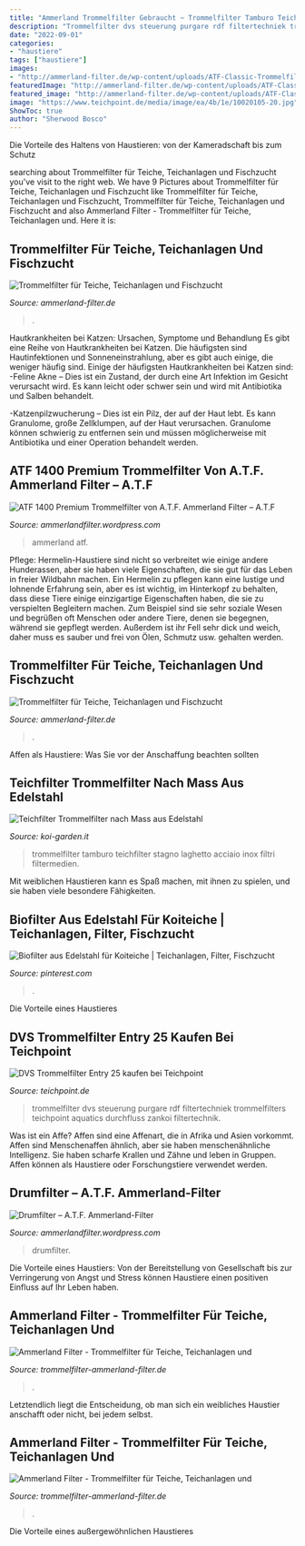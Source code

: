 ```yaml
---
title: "Ammerland Trommelfilter Gebraucht ~ Trommelfilter Tamburo Teichfilter Stagno Laghetto Acciaio Inox Filtri Filtermedien"
description: "Trommelfilter dvs steuerung purgare rdf filtertechniek trommelfilters teichpoint aquatics durchfluss zankoi filtertechnik"
date: "2022-09-01"
categories:
- "haustiere"
tags: ["haustiere"]
images:
- "http://ammerland-filter.de/wp-content/uploads/ATF-Classic-Trommelfilter-aus-Edelstahl-von-A.T.F-Ammerland-Filter.jpg"
featuredImage: "http://ammerland-filter.de/wp-content/uploads/ATF-Classic-Trommelfilter-aus-Edelstahl-von-A.T.F-Ammerland-Filter.jpg"
featured_image: "http://ammerland-filter.de/wp-content/uploads/ATF-Classic-Trommelfilter-aus-Edelstahl-von-A.T.F-Ammerland-Filter.jpg"
image: "https://www.teichpoint.de/media/image/ea/4b/1e/10020105-20.jpg"
ShowToc: true
author: "Sherwood Bosco"
---
```



Die Vorteile des Haltens von Haustieren: von der Kameradschaft bis zum Schutz

	

		
searching about Trommelfilter für Teiche, Teichanlagen und Fischzucht you've visit to the right web. We have 9 Pictures about Trommelfilter für Teiche, Teichanlagen und Fischzucht like Trommelfilter für Teiche, Teichanlagen und Fischzucht, Trommelfilter für Teiche, Teichanlagen und Fischzucht and also Ammerland Filter - Trommelfilter für Teiche, Teichanlagen und. Here it is:
		
    
## Trommelfilter Für Teiche, Teichanlagen Und Fischzucht

<img loading=lazy src="http://ammerland-filter.de/wp-content/uploads/ATF-Classic-Trommelfilter-aus-Edelstahl-von-A.T.F-Ammerland-Filter.jpg" onerror="this.onerror=null;this.src='https://tse3.mm.bing.net/th?id=OIP.CONsxQ6L-7ckodTU4SiE6AHaFj&amp;pid=15.1';" alt="Trommelfilter für Teiche, Teichanlagen und Fischzucht">

_Source: ammerland-filter.de_

>. 

	

Hautkrankheiten bei Katzen: Ursachen, Symptome und Behandlung
Es gibt eine Reihe von Hautkrankheiten bei Katzen. Die häufigsten sind Hautinfektionen und Sonneneinstrahlung, aber es gibt auch einige, die weniger häufig sind. Einige der häufigsten Hautkrankheiten bei Katzen sind:
-Feline Akne – Dies ist ein Zustand, der durch eine Art Infektion im Gesicht verursacht wird. Es kann leicht oder schwer sein und wird mit Antibiotika und Salben behandelt.

-Katzenpilzwucherung – Dies ist ein Pilz, der auf der Haut lebt. Es kann Granulome, große Zellklumpen, auf der Haut verursachen. Granulome können schwierig zu entfernen sein und müssen möglicherweise mit Antibiotika und einer Operation behandelt werden.

    
## ATF 1400 Premium Trommelfilter Von A.T.F. Ammerland Filter – A.T.F

<img loading=lazy src="https://ammerlandfilter.files.wordpress.com/2016/10/atf-1400-premium-trommelfilter-aus-edelstahl-von-a-t-f-ammerland-filter.jpg?w=1024" onerror="this.onerror=null;this.src='https://tse2.mm.bing.net/th?id=OIP.2zSmfpnLxz-hlpOJyO0DuQHaFP&amp;pid=15.1';" alt="ATF 1400 Premium Trommelfilter von A.T.F. Ammerland Filter – A.T.F">

_Source: ammerlandfilter.wordpress.com_

>ammerland atf. 

	

Pflege: Hermelin-Haustiere sind nicht so verbreitet wie einige andere Hunderassen, aber sie haben viele Eigenschaften, die sie gut für das Leben in freier Wildbahn machen.
Ein Hermelin zu pflegen kann eine lustige und lohnende Erfahrung sein, aber es ist wichtig, im Hinterkopf zu behalten, dass diese Tiere einige einzigartige Eigenschaften haben, die sie zu verspielten Begleitern machen. Zum Beispiel sind sie sehr soziale Wesen und begrüßen oft Menschen oder andere Tiere, denen sie begegnen, während sie gepflegt werden. Außerdem ist ihr Fell sehr dick und weich, daher muss es sauber und frei von Ölen, Schmutz usw. gehalten werden.

    
## Trommelfilter Für Teiche, Teichanlagen Und Fischzucht

<img loading=lazy src="http://ammerland-filter.de/wp-content/uploads/Trommelfilter_33.jpg" onerror="this.onerror=null;this.src='https://tse1.mm.bing.net/th?id=OIP.UaB3qg8JGqis8KZpBlekdQHaH2&amp;pid=15.1';" alt="Trommelfilter für Teiche, Teichanlagen und Fischzucht">

_Source: ammerland-filter.de_

>. 

	

Affen als Haustiere: Was Sie vor der Anschaffung beachten sollten

    
## Teichfilter Trommelfilter Nach Mass Aus Edelstahl

<img loading=lazy src="https://www.koi-garden.it/media/image/product/412/lg/teichfilter-trommelfilter-nach-mass-aus-edelstahl~4.jpg" onerror="this.onerror=null;this.src='https://tse4.mm.bing.net/th?id=OIP.UfSeZEfuVo_QkLsuvfvQywHaGK&amp;pid=15.1';" alt="Teichfilter Trommelfilter nach Mass aus Edelstahl">

_Source: koi-garden.it_

>trommelfilter tamburo teichfilter stagno laghetto acciaio inox filtri filtermedien. 

	

Mit weiblichen Haustieren kann es Spaß machen, mit ihnen zu spielen, und sie haben viele besondere Fähigkeiten.

    
## Biofilter Aus Edelstahl Für Koiteiche | Teichanlagen, Filter, Fischzucht

<img loading=lazy src="https://i.pinimg.com/originals/e5/88/e1/e588e1a9fb872dd51ebaa06a75b2ec9d.png" onerror="this.onerror=null;this.src='https://tse2.mm.bing.net/th?id=OIP.qV6Ea2P15MWaEDLK20uGuQHaFG&amp;pid=15.1';" alt="Biofilter aus Edelstahl für Koiteiche | Teichanlagen, Filter, Fischzucht">

_Source: pinterest.com_

>. 

	

Die Vorteile eines Haustieres

    
## DVS Trommelfilter Entry 25 Kaufen Bei Teichpoint

<img loading=lazy src="https://www.teichpoint.de/media/image/ea/4b/1e/10020105-20.jpg" onerror="this.onerror=null;this.src='https://tse2.mm.bing.net/th?id=OIP.VFaNvmVo6mn69NCLYsZIcQHaHa&amp;pid=15.1';" alt="DVS Trommelfilter Entry 25 kaufen bei Teichpoint">

_Source: teichpoint.de_

>trommelfilter dvs steuerung purgare rdf filtertechniek trommelfilters teichpoint aquatics durchfluss zankoi filtertechnik. 

	

Was ist ein Affe?
Affen sind eine Affenart, die in Afrika und Asien vorkommt. Affen sind Menschenaffen ähnlich, aber sie haben menschenähnliche Intelligenz. Sie haben scharfe Krallen und Zähne und leben in Gruppen. Affen können als Haustiere oder Forschungstiere verwendet werden.

    
## Drumfilter – A.T.F. Ammerland-Filter

<img loading=lazy src="https://ammerlandfilter.files.wordpress.com/2016/04/atf-1000-classic-trommelfilter-aus-edelstahl-von-a-t-f-ammerland-filter-der-experte-fc3bcr-teichfilter.jpg?w=1296" onerror="this.onerror=null;this.src='https://tse3.mm.bing.net/th?id=OIP.NmF029Hn8YZphg8RaSD8BQHaFF&amp;pid=15.1';" alt="Drumfilter – A.T.F. Ammerland-Filter">

_Source: ammerlandfilter.wordpress.com_

>drumfilter. 

	

Die Vorteile eines Haustiers: Von der Bereitstellung von Gesellschaft bis zur Verringerung von Angst und Stress können Haustiere einen positiven Einfluss auf Ihr Leben haben.

    
## Ammerland Filter - Trommelfilter Für Teiche, Teichanlagen Und

<img loading=lazy src="http://trommelfilter-ammerland-filter.de/wp-content/uploads/2016/03/Modellübersicht-ATF-Professional-Trommelfilter-A.T.F.-Ammerland-Filter.jpg" onerror="this.onerror=null;this.src='https://tse2.mm.bing.net/th?id=OIP.sO-tMvwhpMe9ACbQ4Log2QHaEd&amp;pid=15.1';" alt="Ammerland Filter - Trommelfilter für Teiche, Teichanlagen und">

_Source: trommelfilter-ammerland-filter.de_

>. 

	

Letztendlich liegt die Entscheidung, ob man sich ein weibliches Haustier anschafft oder nicht, bei jedem selbst.

    
## Ammerland Filter - Trommelfilter Für Teiche, Teichanlagen Und

<img loading=lazy src="http://trommelfilter-ammerland-filter.de/wp-content/uploads/2016/03/Modellübersicht-ATF-Classic-Trommelfilter-A.T.F.-Ammerland-Filter.jpg" onerror="this.onerror=null;this.src='https://tse2.mm.bing.net/th?id=OIP.PJHFqquCMJErshLpqMqyYgHaEd&amp;pid=15.1';" alt="Ammerland Filter - Trommelfilter für Teiche, Teichanlagen und">

_Source: trommelfilter-ammerland-filter.de_

>. 

	

Die Vorteile eines außergewöhnlichen Haustieres

